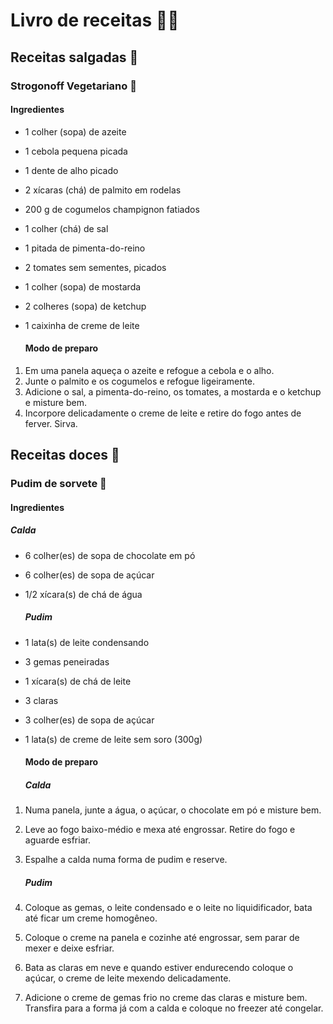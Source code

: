 # Livro de receitas :man_cook:

## Receitas salgadas :salt:

### Strogonoff Vegetariano :broccoli:

#### Ingredientes

- 1 colher (sopa) de azeite
- 1 cebola pequena picada
- 1 dente de alho picado
- 2 xícaras (chá) de palmito em rodelas
- 200 g de cogumelos champignon fatiados
- 1 colher (chá) de sal
- 1 pitada de pimenta-do-reino
- 2 tomates sem sementes, picados
- 1 colher (sopa) de mostarda
- 2 colheres (sopa) de ketchup
- 1 caixinha de creme de leite
  
  #### Modo de preparo
1. Em uma panela aqueça o azeite e refogue a cebola e o alho.
2. Junte o palmito e os cogumelos e refogue ligeiramente.
3. Adicione o sal, a pimenta-do-reino, os tomates, a mostarda e o ketchup e misture bem.
4. Incorpore delicadamente o creme de leite e retire do fogo antes de ferver. Sirva.

## Receitas doces :candy:

### Pudim de sorvete :icecream:

#### Ingredientes

##### Calda

- 6 colher(es) de sopa de chocolate em pó
- 6 colher(es) de sopa de açúcar 
- 1/2 xícara(s) de chá de água
  
  ##### Pudim
- 1 lata(s) de leite condensando 
- 3 gemas peneiradas 
- 1 xícara(s) de chá de leite 
- 3 claras 
- 3 colher(es) de sopa de açúcar 
- 1 lata(s) de creme de leite sem soro (300g) 
  
  #### Modo de preparo
  
  ##### Calda
1. Numa panela, junte a água, o açúcar, o chocolate em pó e misture bem.
2. Leve ao fogo baixo-médio e mexa até engrossar. Retire do fogo e aguarde esfriar.
3. Espalhe a calda numa forma de pudim e reserve. 
   
   ##### Pudim
4. Coloque as gemas, o leite condensado e o leite no liquidificador, bata até ficar um creme homogêneo.
5. Coloque o creme na panela e cozinhe até engrossar, sem parar de mexer e deixe esfriar.
6. Bata as claras em neve e quando estiver endurecendo coloque o açúcar, o creme de leite mexendo delicadamente.
7. Adicione o creme de gemas frio no creme das claras e misture bem. Transfira para a forma já com a calda e coloque no freezer até congelar.

